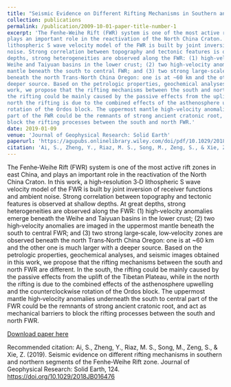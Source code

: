 ```yaml
---
title: "Seismic Evidence on Different Rifting Mechanisms in Southern and Northern Segments of the Fenhe‐Weihe Rift Zone"
collection: publications
permalink: /publication/2009-10-01-paper-title-number-1
excerpt: 'The Fenhe‐Weihe Rift (FWR) system is one of the most active rift zones in east China, and
plays an important role in the reactivation of the North China Craton. In this work, a high‐resolution 3‐D
lithospheric S wave velocity model of the FWR is built by joint inversion of receiver functions and ambient
noise. Strong correlation between topography and tectonic features is observed at shallow depths. At great
depths, strong heterogeneities are observed along the FWR: (1) high‐velocity anomalies emerge beneath the
Weihe and Taiyuan basins in the lower crust; (2) two high‐velocity anomalies are imaged in the uppermost
mantle beneath the south to central FWR; and (3) two strong large‐scale, low‐velocity zones are observed
beneath the north Trans‐North China Oregon: one is at ~60 km and the other one is much larger with a
deeper source. Based on the petrologic properties, geochemical analyses, and seismic images obtained in this
work, we propose that the rifting mechanisms between the south and north FWR are different. In the south,
the rifting could be mainly caused by the passive effects from the uplift of the Tibetan Plateau, while in the
north the rifting is due to the combined effects of the asthenosphere upwelling and the counterclockwise
rotation of the Ordos block. The uppermost mantle high‐velocity anomalies underneath the south to central
part of the FWR could be the remnants of strong ancient cratonic root, and act as mechanical barriers to
block the rifting processes between the south and north FWR.'
date: 2019-01-09
venue: 'Journal of Geophysical Research: Solid Earth'
paperurl: 'https://agupubs.onlinelibrary.wiley.com/doi/pdf/10.1029/2018JB016476'
citation: 'Ai, S., Zheng, Y., Riaz, M. S., Song, M., Zeng, S., & Xie, Z. (2019). Seismic evidence on different rifting mechanisms in southern and northern segments of the Fenhe‐Weihe Rift zone. Journal of Geophysical Research: Solid Earth, 124. https://doi.org/10.1029/2018JB016476'
---
```

The Fenhe‐Weihe Rift (FWR) system is one of the most active rift zones in east China, and
plays an important role in the reactivation of the North China Craton. In this work, a high‐resolution 3‐D
lithospheric S wave velocity model of the FWR is built by joint inversion of receiver functions and ambient
noise. Strong correlation between topography and tectonic features is observed at shallow depths. At great
depths, strong heterogeneities are observed along the FWR: (1) high‐velocity anomalies emerge beneath the
Weihe and Taiyuan basins in the lower crust; (2) two high‐velocity anomalies are imaged in the uppermost
mantle beneath the south to central FWR; and (3) two strong large‐scale, low‐velocity zones are observed
beneath the north Trans‐North China Oregon: one is at ~60 km and the other one is much larger with a
deeper source. Based on the petrologic properties, geochemical analyses, and seismic images obtained in this
work, we propose that the rifting mechanisms between the south and north FWR are different. In the south,
the rifting could be mainly caused by the passive effects from the uplift of the Tibetan Plateau, while in the
north the rifting is due to the combined effects of the asthenosphere upwelling and the counterclockwise
rotation of the Ordos block. The uppermost mantle high‐velocity anomalies underneath the south to central
part of the FWR could be the remnants of strong ancient cratonic root, and act as mechanical barriers to
block the rifting processes between the south and north FWR.

[Download paper here](https://agupubs.onlinelibrary.wiley.com/doi/pdf/10.1029/2018JB016476)

Recommended citation: Ai, S., Zheng, Y., Riaz, M. S., Song, M., Zeng, S., & Xie, Z. (2019). Seismic evidence on different rifting mechanisms in southern and northern segments of the Fenhe‐Weihe Rift zone. Journal of Geophysical Research: Solid Earth, 124. https://doi.org/10.1029/2018JB016476
